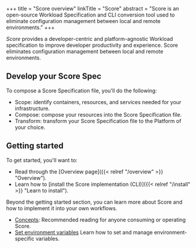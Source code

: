 +++
title = "Score overview"
linkTitle = "Score"
abstract = "Score is an open-source Workload Specification and CLI conversion tool used to eliminate configuration management between local and remote environments."
+++

_Score_ provides a developer-centric and platform-agnostic Workload specification to improve developer productivity and experience. Score eliminates configuration management between local and remote environments.

## Develop your Score Spec

To compose a Score Specification file, you'll do the following:

- Scope: identify containers, resources, and services needed for your infrastructure.
- Compose: compose your resources into the Score Specification file.
- Transform: transform your Score Specification file to the Platform of your choice.

## Getting started

To get started, you'll want to:

- Read through the [Overview page]({{< relref "/overview" >}} "Overview").
- Learn how to [install the Score implementation (CLI)]({{< relref "/install" >}} "Learn to install").

Beyond the getting started section, you can learn more about Score and how to implement it into your own workflows.

- [Concepts](/docs/concepts): Recommended reading for anyone consuming or operating Score.
- [Set environment variables](/docs/how-to-guides/enviornment-variables) Learn how to set and manage environment-specific variables.
